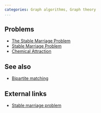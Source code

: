 ```yaml
---
categories: Graph algorithms, Graph theory
...
```


## Problems
* [The Stable Marriage Problem](https://icpcarchive.ecs.baylor.edu/index.php?option=com_onlinejudge&Itemid=8&page=show_problem&problem=1838)
* [Stable Marriage Problem](https://www.codechef.com/problems/STABLEMP)
* [Chemical Attraction](https://uva.onlinejudge.org/external/111/11119.pdf) 

## See also
* [Bipartite matching]()

## External links
* [Stable marriage problem](https://en.wikipedia.org/wiki/Stable_marriage_problem)

